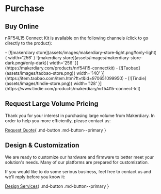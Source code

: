 # Purchase

## Buy Online

nRF54L15 Connect Kit is available on the following channels (click to go directly to the product):

<div class="grid cards" markdown>
- [![makerdiary store](assets/images/makerdiary-store-light.png#only-light){ width='256' } ![makerdiary store](assets/images/makerdiary-store-dark.png#only-dark){ width='256' }](https://makerdiary.com/products/nrf54l15-connectkit)
- [![Taobao](assets/images/taobao-store.png){ width='140' }](https://item.taobao.com/item.htm?ft=t&id=970651099950)
- [![Tindie](assets/images/tindie-store.png){ width='128' }](https://www.tindie.com/products/makerdiary/nrf54l15-connect-kit)
</div>

## Request Large Volume Pricing

Thank you for your interest in purchasing large volume from Makerdiary. In order to help you more efficiently, please contact us:

[Request Quote](https://makerdiary.com/pages/contact-us){ .md-button .md-button--primary }

## Design & Customization

We are ready to customize our hardware and firmware to better meet your solution's needs. Many of our platforms are prepared for customization.

If you would like to do some serious business, feel free to contact us and we'll reply before you know it:

[Design Services](https://makerdiary.com/pages/contact-us){ .md-button .md-button--primary }
